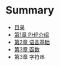 # Summary

* [目录](README.md)
* [第1章 PHP介绍](di_1_zhang_php_jie_shao.md)
* [第2章 语言基础](di_2_zhang_yu_yan_ji_chu.md)
* [第3章 函数](di_3_zhang_han_shu.md)
* 第3章 字符串

